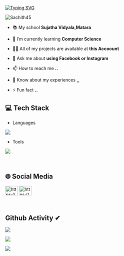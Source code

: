 [![Typing SVG](https://readme-typing-svg.herokuapp.com?size=32&vCenter=true&width=760&lines=Hi+%F0%9F%91%8B%2C+I'm+Irumi+Theekshana+Abeywickrama;From+Matara,+Sri+Lanka.;(UG)+University+Of+Colombo+School+Of+Computing)](https://git.io/typing-svg)

<p align="left"> <img src="https://komarev.com/ghpvc/?username=IrumiTh&label=Profile%20views&color=0e75b6&style=flat" alt="Sachith45" /> </p>

- 📚 My school **Sujatha Vidyala,Matara**

- 🌱 I’m currently learning **Computer Science**

- 👨‍💻 All of my projects are available at **this Accoount**

- 💬 Ask me about **using Facebook or Instagram**

- 📫 How to reach me **..**

- 📄 Know about my experiences [..](..)

- ⚡ Fun fact **..**

## 💻 Tech Stack
- Languages
<p align="left">
  <a href="https://skillicons.dev">
    <img src="https://skillicons.dev/icons?i=c,cpp,html,java,mysql,dart,flutter,python,css" />
  </a>
</p>

- Tools
<p align="left">
  <a href="https://skillicons.dev">
    <img src="https://skillicons.dev/icons?i=git,powershell,arduino,autocad,figma,linux,idea,ps,au,pr,vscode,androidstudio,eclipse,postman,selenium,docker,discord,qt,r,visualstudio,wordpress" />
  </a>
</p>
<br/>

## 🌐 Social Media
<p align="left">
<a href="https://www.facebook.com/profile.php?id=100093702700508&mibextid=ZbWKwL" target="blank"><img align="center" src="https://raw.githubusercontent.com/rahuldkjain/github-profile-readme-generator/master/src/images/icons/Social/facebook.svg" alt="https://www.facebook.com/profile.php?id=100093702700508&mibextid=ZbWKwL" height="30" width="40" /></a>
<a href="https://www.instagram.com/irumiabeywickrama?igsh=MXhxMjlkNGVxdmRxZA==" target="blank"><img align="center" src="https://raw.githubusercontent.com/rahuldkjain/github-profile-readme-generator/master/src/images/icons/Social/instagram.svg" alt="https://www.instagram.com/irumiabeywickrama?igsh=MXhxMjlkNGVxdmRxZA==" height="30" width="40" /></a>
</p>
<br/>

## Github Activity ✔
![](https://github-profile-summary-cards.vercel.app/api/cards/profile-details?username=IrumiTh&theme=monokai)

![](https://github-profile-summary-cards.vercel.app/api/cards/stats?username=IrumiTh&theme=monokai)

[![](https://github-readme-streak-stats.herokuapp.com?user=IrumiTh&theme=soft-green)](https://git.io/streak-stats)
